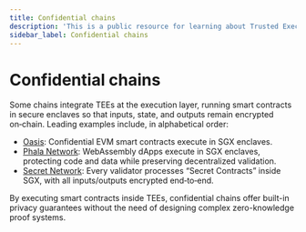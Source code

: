 ```yaml
---
title: Confidential chains
description: 'This is a public resource for learning about Trusted Execution Environments (TEEs). Our aim is to provide comprehensive coverage of key concepts, research advancements, and real-world applications of TEEs.'
sidebar_label: Confidential chains
---
```


# Confidential chains

Some chains integrate TEEs at the execution layer, running smart contracts in secure enclaves so that inputs, state, and outputs remain encrypted on‑chain. Leading examples include, in alphabetical order:

* [Oasis](https://docs.oasis.net/): Confidential EVM smart contracts execute in SGX enclaves.
* [Phala Network](https://docs.phala.network/): WebAssembly dApps execute in SGX enclaves, protecting code and data while preserving decentralized validation.
* [Secret Network](http://docs.scrt.network): Every validator processes “Secret Contracts” inside SGX, with all inputs/outputs encrypted end‑to‑end.

By executing smart contracts inside TEEs, confidential chains offer built-in privacy guarantees without the need of designing complex zero-knowledge proof systems.
